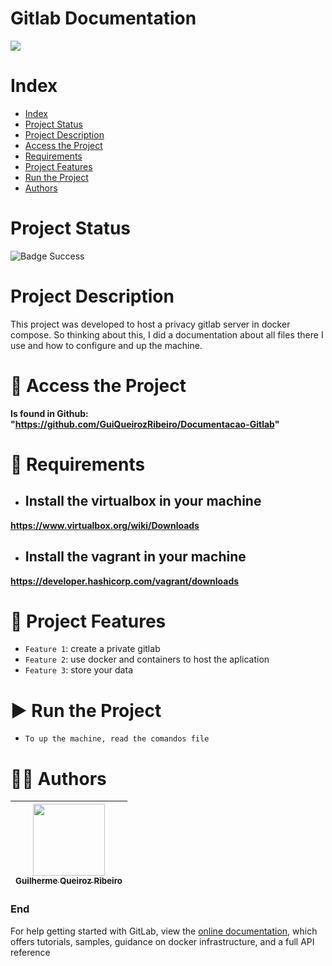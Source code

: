 Gitlab Documentation
==========

![](https://cdn.cookielaw.org/logos/aa14a5c8-79e3-442a-8177-464ad850b19d/e46c1d0d-1f66-481f-bc06-5427671431da/253e6fee-c4c0-4b60-bc35-79cdae5dda32/gitlab-logo-100.png)

# Index

* [Index](#index)
* [Project Status](#project-status)
* [Project Description](#project-description)
* [Access the Project](#-access-the-project)
* [Requirements](#-requirements)
* [Project Features](#-project-features)
* [Run the Project](#-run-the-project)
* [Authors](#-authors)

# Project Status

![Badge Success](https://img.shields.io/badge/State-Success-brightgreen?style=for-the-badge)

# Project Description

This project was developed to host a privacy gitlab server in docker compose. So thinking about this, I did a documentation about all files there I use and how to configure and up the machine.

# 📁 Access the Project

**Is found in Github: "https://github.com/GuiQueirozRibeiro/Documentacao-Gitlab"**

# 📝 Requirements

- ## Install the virtualbox in your machine

**https://www.virtualbox.org/wiki/Downloads**

- ## Install the vagrant in your machine

 **https://developer.hashicorp.com/vagrant/downloads**

# 🔨 Project Features

- `Feature 1`: create a private gitlab
- `Feature 2`: use docker and containers to host the aplication
- `Feature 3`: store your data

# ▶ Run the Project

- `To up the machine, read the comandos file`


# 👨‍💻 Authors

| [<img src="https://avatars.githubusercontent.com/u/70274921?s=400&u=c1688d6fcd13223bfe1093c6d16b3b6b646545fe&v=4" width=115><br><sub>Guilherme Queiroz Ribeiro</sub>](https://github.com/GuiQueirozRibeiro)
| :---: |

### End

For help getting started with GitLab, view the
[online documentation](https://docs.gitlab.com/ee/install/docker.html), which offers tutorials,
samples, guidance on docker infrastructure, and a full API reference
